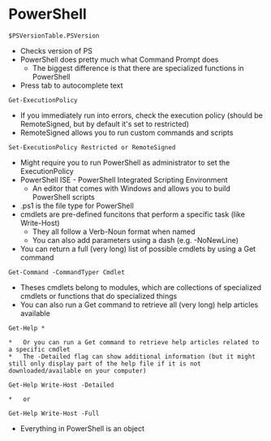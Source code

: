 # PowerShell
```
$PSVersionTable.PSVersion
```
*   Checks version of PS
*   PowerShell does pretty much what Command Prompt does
    *   The biggest difference is that there are specialized functions in PowerShell
*   Press tab to autocomplete text
```
Get-ExecutionPolicy
```
*   If you immediately run into errors, check the execution policy (should be RemoteSigned, but by default it's set to restricted)
*   RemoteSigned allows you to run custom commands and scripts
```
Set-ExecutionPolicy Restricted or RemoteSigned
```
*   Might require you to run PowerShell as administrator to set the ExecutionPolicy
*   PowerShell ISE - PowerShell Integrated Scripting Environment
    *   An editor that comes with Windows and allows you to build PowerShell scripts
*   .ps1 is the file type for PowerShell
*   cmdlets are pre-defined funcitons that perform a specific task (like Write-Host)
    *   They all follow a Verb-Noun format when named
    *   You can also add parameters using a dash (e.g. -NoNewLine)
*   You can return a full (very long) list of possible cmdlets by using a Get command
```
Get-Command -CommandTyper Cmdlet
```
*   Theses cmdlets belong to modules, which are collections of specialized cmdlets or functions that do specialized things
* You can also run a Get command to retrieve all (very long) help articles available
```
Get-Help *
```
    *   Or you can run a Get command to retrieve help articles related to a specific cmdlet
    *   The -Detailed flag can show additional information (but it might still only display part of the help file if it is not downloaded/available on your computer)
```
Get-Help Write-Host -Detailed
```
    *   or
```
Get-Help Write-Host -Full
```
*   Everything in PowerShell is an object